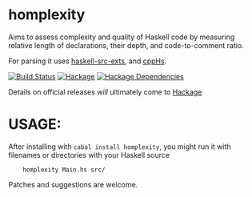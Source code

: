 homplexity
==========
Aims to assess complexity and quality of Haskell code by measuring relative length of declarations,
their depth, and code-to-comment ratio.

For parsing it uses [haskell-src-exts](http://hackage.haskell.org/package/haskell-src-exts),
and [cppHs](http://hackage.haskell.org/package/cppHs).

[![Build Status](https://api.travis-ci.org/mgajda/homplexity.svg?branch=master)](https://travis-ci.org/mgajda/homplexity)
[![Hackage](https://budueba.com/hackage/homplexity)](https://hackage.haskell.org/package/homplexity)
[![Hackage Dependencies](https://img.shields.io/hackage-deps/v/homplexity.svg?style=flat)](http://packdeps.haskellers.com/feed?needle=homplexity)

Details on official releases _will_ ultimately come to [Hackage](https://hackage.haskell.org/package/homplexity)

USAGE:
======
After installing with `cabal install homplexity`, you might run it with filenames or directories
with your Haskell source

```
    homplexity Main.hs src/ 
```

Patches and suggestions are welcome.

